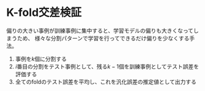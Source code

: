 # K-fold交差検証

偏りの大きい事例が訓練事例に集中すると、学習モデルの偏りも大きくなってしまうため、
様々な分割パターンで学習を行ってできるだけ偏りを少なくする手法。

1. 事例を$k$個に分割する
1. $i$番目の分割をテスト事例として、残る$k-1$個を訓練事例としてテスト誤差を評価する
1. 全てのfoldのテスト誤差を平均し、これを汎化誤差の推定値として出力する

